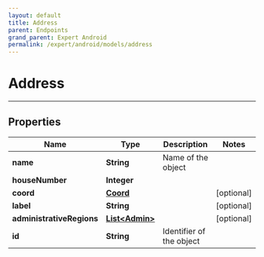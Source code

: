 ```yaml
---
layout: default
title: Address
parent: Endpoints
grand_parent: Expert Android
permalink: /expert/android/models/address
---
```


# Address

---

## Properties
Name | Type | Description | Notes
------------ | ------------- | ------------- | -------------
**name** | **String** | Name of the object | 
**houseNumber** | **Integer** |  | 
**coord** | [**Coord**](Coord.md) |  |  [optional]
**label** | **String** |  |  [optional]
**administrativeRegions** | [**List&lt;Admin&gt;**](Admin.md) |  |  [optional]
**id** | **String** | Identifier of the object | 




